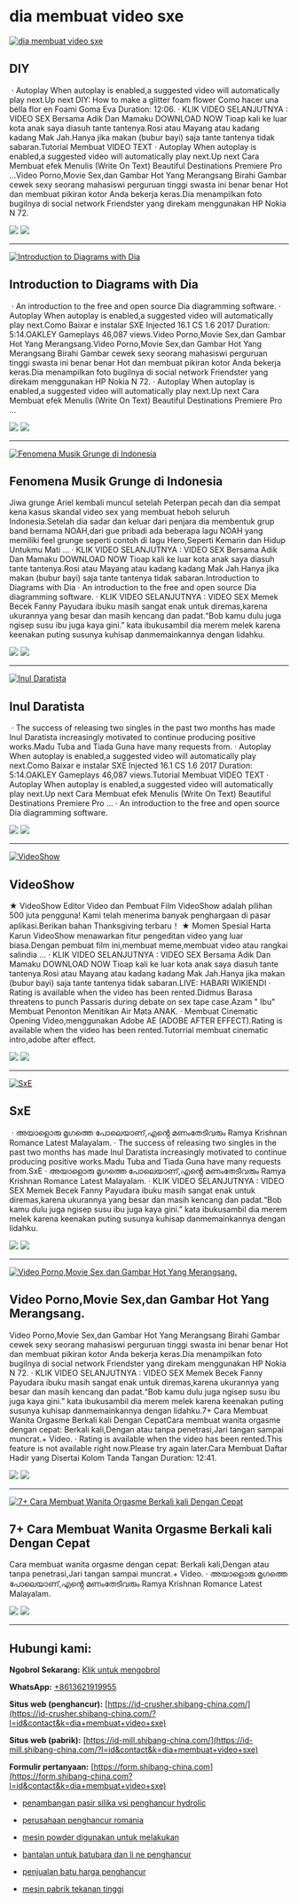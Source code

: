 # dia membuat video sxe

<a href="https://swt.shibang-china.com/?l=id&img&k=dia+membuat+video+sxe" target="_blank">![dia membuat video sxe](http://static.shibang-china.com/all-800x300/838.jpg)</a>

## DIY
&nbsp;&#0183;&#32;Autoplay When autoplay is enabled,a suggested video will automatically play next.Up next DIY: How to make a glitter foam flower Como hacer una bella flor en Foami Goma Eva Duration: 12:06.&nbsp;&#0183;&#32;KLIK VIDEO SELANJUTNYA : VIDEO SEX Bersama Adik Dan Mamaku DOWNLOAD NOW Tioap kali ke luar kota anak saya diasuh tante tantenya.Rosi atau Mayang atau kadang kadang Mak Jah.Hanya jika makan (bubur bayi) saja tante tantenya tidak sabaran.Tutorial Membuat VIDEO TEXT&nbsp;&#0183;&#32;Autoplay When autoplay is enabled,a suggested video will automatically play next.Up next Cara Membuat efek Menulis (Write On Text) Beautiful Destinations Premiere Pro …Video Porno,Movie Sex,dan Gambar Hot Yang Merangsang Birahi Gambar cewek sexy seorang mahasiswi perguruan tinggi swasta ini benar benar Hot dan membuat pikiran kotor Anda bekerja keras.Dia menampilkan foto bugilnya di social network Friendster yang direkam menggunakan HP Nokia N 72.


<a href="https://whatsapp.shibangsoft.com/WhatsApp.php" target="_blank" title="WhatsApp">![](http://static.shibang-china.com/icon/whatsapp.png)</a> <a href="https://swt.shibang-china.com/?l=id&icon&k=dia+membuat+video+sxe" target="_blank">![](http://static.shibang-china.com/icon/chat-id.png)</a>

---

<a href="https://swt.shibang-china.com/?l=id&img&k=dia+membuat+video+sxe" target="_blank">![Introduction to Diagrams with Dia](http://static.shibang-china.com/all-800x300/775.jpg)</a>

## Introduction to Diagrams with Dia
&nbsp;&#0183;&#32;An introduction to the free and open source Dia diagramming software.&nbsp;&#0183;&#32;Autoplay When autoplay is enabled,a suggested video will automatically play next.Como Baixar e instalar SXE Injected 16.1 CS 1.6 2017 Duration: 5:14.OAKLEY Gameplays 46,087 views.Video Porno,Movie Sex,dan Gambar Hot Yang Merangsang.Video Porno,Movie Sex,dan Gambar Hot Yang Merangsang Birahi Gambar cewek sexy seorang mahasiswi perguruan tinggi swasta ini benar benar Hot dan membuat pikiran kotor Anda bekerja keras.Dia menampilkan foto bugilnya di social network Friendster yang direkam menggunakan HP Nokia N 72.&nbsp;&#0183;&#32;Autoplay When autoplay is enabled,a suggested video will automatically play next.Up next Cara Membuat efek Menulis (Write On Text) Beautiful Destinations Premiere Pro …


<a href="https://whatsapp.shibangsoft.com/WhatsApp.php" target="_blank" title="WhatsApp">![](http://static.shibang-china.com/icon/whatsapp.png)</a> <a href="https://swt.shibang-china.com/?l=id&icon&k=dia+membuat+video+sxe" target="_blank">![](http://static.shibang-china.com/icon/chat-id.png)</a>

---

<a href="https://swt.shibang-china.com/?l=id&img&k=dia+membuat+video+sxe" target="_blank">![Fenomena Musik Grunge di Indonesia](http://static.shibang-china.com/all-800x300/475.jpg)</a>

## Fenomena Musik Grunge di Indonesia
Jiwa grunge Ariel kembali muncul setelah Peterpan pecah dan dia sempat kena kasus skandal video sex yang membuat heboh seluruh Indonesia.Setelah dia sadar dan keluar dari penjara dia membentuk grup band bernama NOAH,dari gue pribadi ada beberapa lagu NOAH yang memiliki feel grunge seperti contoh di lagu Hero,Seperti Kemarin dan Hidup Untukmu Mati …&nbsp;&#0183;&#32;KLIK VIDEO SELANJUTNYA : VIDEO SEX Bersama Adik Dan Mamaku DOWNLOAD NOW Tioap kali ke luar kota anak saya diasuh tante tantenya.Rosi atau Mayang atau kadang kadang Mak Jah.Hanya jika makan (bubur bayi) saja tante tantenya tidak sabaran.Introduction to Diagrams with Dia&nbsp;&#0183;&#32;An introduction to the free and open source Dia diagramming software.&nbsp;&#0183;&#32;KLIK VIDEO SELANJUTNYA : VIDEO SEX Memek Becek Fanny Payudara ibuku masih sangat enak untuk diremas,karena ukurannya yang besar dan masih kencang dan padat.“Bob kamu dulu juga ngisep susu ibu juga kaya gini.” kata ibukusambil dia merem melek karena keenakan puting susunya kuhisap danmemainkannya dengan lidahku.


<a href="https://whatsapp.shibangsoft.com/WhatsApp.php" target="_blank" title="WhatsApp">![](http://static.shibang-china.com/icon/whatsapp.png)</a> <a href="https://swt.shibang-china.com/?l=id&icon&k=dia+membuat+video+sxe" target="_blank">![](http://static.shibang-china.com/icon/chat-id.png)</a>

---

<a href="https://swt.shibang-china.com/?l=id&img&k=dia+membuat+video+sxe" target="_blank">![Inul Daratista](http://static.shibang-china.com/all-800x300/508.jpg)</a>

## Inul Daratista
&nbsp;&#0183;&#32;The success of releasing two singles in the past two months has made Inul Daratista increasingly motivated to continue producing positive works.Madu Tuba and Tiada Guna have many requests from.&nbsp;&#0183;&#32;Autoplay When autoplay is enabled,a suggested video will automatically play next.Como Baixar e instalar SXE Injected 16.1 CS 1.6 2017 Duration: 5:14.OAKLEY Gameplays 46,087 views.Tutorial Membuat VIDEO TEXT&nbsp;&#0183;&#32;Autoplay When autoplay is enabled,a suggested video will automatically play next.Up next Cara Membuat efek Menulis (Write On Text) Beautiful Destinations Premiere Pro …&nbsp;&#0183;&#32;An introduction to the free and open source Dia diagramming software.


<a href="https://whatsapp.shibangsoft.com/WhatsApp.php" target="_blank" title="WhatsApp">![](http://static.shibang-china.com/icon/whatsapp.png)</a> <a href="https://swt.shibang-china.com/?l=id&icon&k=dia+membuat+video+sxe" target="_blank">![](http://static.shibang-china.com/icon/chat-id.png)</a>

---

<a href="https://swt.shibang-china.com/?l=id&img&k=dia+membuat+video+sxe" target="_blank">![VideoShow](http://static.shibang-china.com/all-800x300/666.jpg)</a>

## VideoShow
★ VideoShow Editor Video dan Pembuat Film VideoShow adalah pilihan 500 juta pengguna! Kami telah menerima banyak penghargaan di pasar aplikasi.Berikan bahan Thanksgiving terbaru！ ★ Momen Spesial Harta Karun VideoShow menawarkan fitur pengeditan video yang luar biasa.Dengan pembuat film ini,membuat meme,membuat video atau rangkai salindia …&nbsp;&#0183;&#32;KLIK VIDEO SELANJUTNYA : VIDEO SEX Bersama Adik Dan Mamaku DOWNLOAD NOW Tioap kali ke luar kota anak saya diasuh tante tantenya.Rosi atau Mayang atau kadang kadang Mak Jah.Hanya jika makan (bubur bayi) saja tante tantenya tidak sabaran.LIVE: HABARI WIKIENDI&nbsp;&#0183;&#32;Rating is available when the video has been rented.Didmus Barasa threatens to punch Passaris during debate on sex tape case.Azam &quot; Ibu&quot; Membuat Penonton Menitikan Air Mata ANAK.&nbsp;&#0183;&#32;Membuat Cinematic Opening Video,menggunakan Adobe AE (ADOBE AFTER EFFECT).Rating is available when the video has been rented.Tutorrial membuat cinematic intro,adobe after effect.


<a href="https://whatsapp.shibangsoft.com/WhatsApp.php" target="_blank" title="WhatsApp">![](http://static.shibang-china.com/icon/whatsapp.png)</a> <a href="https://swt.shibang-china.com/?l=id&icon&k=dia+membuat+video+sxe" target="_blank">![](http://static.shibang-china.com/icon/chat-id.png)</a>

---

<a href="https://swt.shibang-china.com/?l=id&img&k=dia+membuat+video+sxe" target="_blank">![SxE](http://static.shibang-china.com/all-800x300/963.jpg)</a>

## SxE
&nbsp;&#0183;&#32;അയാളൊരു മൃഗത്തെ പോലെയാണ്,എൻ്റെ മണംതേടിവരും Ramya Krishnan Romance Latest Malayalam.&nbsp;&#0183;&#32;The success of releasing two singles in the past two months has made Inul Daratista increasingly motivated to continue producing positive works.Madu Tuba and Tiada Guna have many requests from.SxE&nbsp;&#0183;&#32;അയാളൊരു മൃഗത്തെ പോലെയാണ്,എൻ്റെ മണംതേടിവരും Ramya Krishnan Romance Latest Malayalam.&nbsp;&#0183;&#32;KLIK VIDEO SELANJUTNYA : VIDEO SEX Memek Becek Fanny Payudara ibuku masih sangat enak untuk diremas,karena ukurannya yang besar dan masih kencang dan padat.“Bob kamu dulu juga ngisep susu ibu juga kaya gini.” kata ibukusambil dia merem melek karena keenakan puting susunya kuhisap danmemainkannya dengan lidahku.


<a href="https://whatsapp.shibangsoft.com/WhatsApp.php" target="_blank" title="WhatsApp">![](http://static.shibang-china.com/icon/whatsapp.png)</a> <a href="https://swt.shibang-china.com/?l=id&icon&k=dia+membuat+video+sxe" target="_blank">![](http://static.shibang-china.com/icon/chat-id.png)</a>

---

<a href="https://swt.shibang-china.com/?l=id&img&k=dia+membuat+video+sxe" target="_blank">![Video Porno,Movie Sex,dan Gambar Hot Yang Merangsang.](http://static.shibang-china.com/all-800x300/108.jpg)</a>

## Video Porno,Movie Sex,dan Gambar Hot Yang Merangsang.
Video Porno,Movie Sex,dan Gambar Hot Yang Merangsang Birahi Gambar cewek sexy seorang mahasiswi perguruan tinggi swasta ini benar benar Hot dan membuat pikiran kotor Anda bekerja keras.Dia menampilkan foto bugilnya di social network Friendster yang direkam menggunakan HP Nokia N 72.&nbsp;&#0183;&#32;KLIK VIDEO SELANJUTNYA : VIDEO SEX Memek Becek Fanny Payudara ibuku masih sangat enak untuk diremas,karena ukurannya yang besar dan masih kencang dan padat.“Bob kamu dulu juga ngisep susu ibu juga kaya gini.” kata ibukusambil dia merem melek karena keenakan puting susunya kuhisap danmemainkannya dengan lidahku.7+ Cara Membuat Wanita Orgasme Berkali kali Dengan CepatCara membuat wanita orgasme dengan cepat: Berkali kali,Dengan atau tanpa penetrasi,Jari tangan sampai muncrat.+ Video.&nbsp;&#0183;&#32;Rating is available when the video has been rented.This feature is not available right now.Please try again later.Cara Membuat Daftar Hadir yang Disertai Kolom Tanda Tangan Duration: 12:41.


<a href="https://whatsapp.shibangsoft.com/WhatsApp.php" target="_blank" title="WhatsApp">![](http://static.shibang-china.com/icon/whatsapp.png)</a> <a href="https://swt.shibang-china.com/?l=id&icon&k=dia+membuat+video+sxe" target="_blank">![](http://static.shibang-china.com/icon/chat-id.png)</a>

---

<a href="https://swt.shibang-china.com/?l=id&img&k=dia+membuat+video+sxe" target="_blank">![7+ Cara Membuat Wanita Orgasme Berkali kali Dengan Cepat](http://static.shibang-china.com/all-800x300/455.jpg)</a>

## 7+ Cara Membuat Wanita Orgasme Berkali kali Dengan Cepat
Cara membuat wanita orgasme dengan cepat: Berkali kali,Dengan atau tanpa penetrasi,Jari tangan sampai muncrat.+ Video.&nbsp;&#0183;&#32;അയാളൊരു മൃഗത്തെ പോലെയാണ്,എൻ്റെ മണംതേടിവരും Ramya Krishnan Romance Latest Malayalam.

<a href="https://whatsapp.shibangsoft.com/WhatsApp.php" target="_blank" title="WhatsApp">![](http://static.shibang-china.com/icon/whatsapp.png)</a> <a href="https://swt.shibang-china.com/?l=id&icon&k=dia+membuat+video+sxe" target="_blank">![](http://static.shibang-china.com/icon/chat-id.png)</a>

---
## Hubungi kami:

**Ngobrol Sekarang:** [Klik untuk mengobrol](https://swt.shibang-china.com?l=id&contact&k=dia+membuat+video+sxe)

**WhatsApp:**  [+8613621919955](https://whatsapp.shibangsoft.com/WhatsApp.php)

**Situs web (penghancur):** [https://id-crusher.shibang-china.com/](https://id-crusher.shibang-china.com/?l=id&contact&k=dia+membuat+video+sxe)

**Situs web (pabrik):** [https://id-mill.shibang-china.com/](https://id-mill.shibang-china.com/?l=id&contact&k=dia+membuat+video+sxe)

**Formulir pertanyaan:** [https://form.shibang-china.com](https://form.shibang-china.com?l=id&contact&k=dia+membuat+video+sxe)

* [penambangan pasir silika vsi penghancur hydrolic](../42/penambangan%20pasir%20silika%20vsi%20penghancur%20hydrolic.md)

* [perusahaan penghancur romania](../50/perusahaan%20penghancur%20romania.md)

* [mesin powder digunakan untuk melakukan](../45/mesin%20powder%20digunakan%20untuk%20melakukan.md)

* [bantalan untuk batubara dan li ne penghancur](../43/bantalan%20untuk%20batubara%20dan%20li%20ne%20penghancur.md)

* [penjualan batu harga penghancur](../41/penjualan%20batu%20harga%20penghancur.md)

* [mesin pabrik tekanan tinggi](../42/mesin%20pabrik%20tekanan%20tinggi.md)